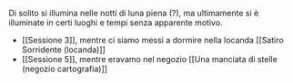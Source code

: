 Di solito si illumina nelle notti di luna piena (?), ma ultimamente si è illuminate in certi luoghi e tempi senza apparente motivo.

- [[Sessione 3]], mentre ci siamo messi a dormire nella locanda [[Satiro Sorridente (locanda)]]
- [[Sessione 5]], mentre eravamo nel negozio [[Una manciata di stelle (negozio cartografia)]]


